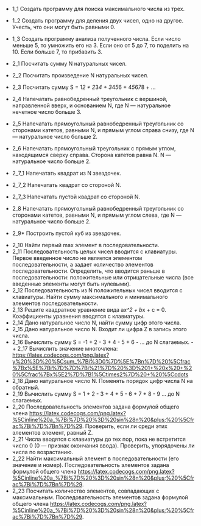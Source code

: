 + 1_1 Создать программу для поиска максимального числа из трех. 
+ 1_2 Создать программу для деления двух чисел, одно на другое. Учесть, что они могут быть равными 0.
+ 1_3 Создать программу анализа полученного числа. Если число меньше 5, то умножить его на 3. Если оно от 5 до 7, то поделить на 10. Если больше 7, то прибавить 3.
+ 2_1 Посчитать сумму N натуральных чисел.
+ 2_2 Посчитать произведение N натуральных чисел.
+ 2_3 Посчитать сумму S = 1*2 + 2*3*4 + 3*4*5*6 + 4*5*6*7*8 + ...
+ 2_4 Напечатать равнобедренный треугольник с вершиной, направленной вверх, и основанием N, где N — натуральное нечетное число больше 3.
+ 2_5 Напечатать прямоугольный равнобедренный треугольник со сторонами катетов, равными N, и прямым углом справа снизу, где N — натуральное число больше 2.
+ 2_6 Напечатать прямоугольный треугольник с прямым углом, находящимся сверху справа. Сторона катетов равна N. N — натуральное число больше 2.
+ 2_7_1 Напечатать квадрат из N звездочек.
+ 2_7_2 Напечатать квадрат со стороной N.
+ 2_7_3 Напечатать пустой квадрат со стороной N.

+ 2_8 Напечатать прямоугольный равнобедренный треугольник со сторонами катетов, равными N, и прямым углом слева, где N — натуральное число больше 2.
- 2_9* Построить пустой куб из звездочек.
+ 2_10 Найти первый max элемент в последовательности.
+ 2_11 Последовательность целых чисел вводится с клавиатуры. Первое введенное число не является элементом последовательности, а задает количество элементов последовательности. Определить, что вводится раньше в последовательности: положительные или отрицательные числа (все введенные элементы могут быть нулевыми).
+ 2_12 Последовательность из N положительных чисел вводится с клавиатуры. Найти сумму максимального и минимального элементов последовательности.
+ 2_13 Решите квадратное уравнение вида a*x^2 + b*x + c = 0. Коэффициенты уравнения вводятся с клавиатуры.
+ 2_14 Дано натуральное число N, найти сумму цифр этого числа.
+ 2_15 Дано натуральное число N. Входит ли цифра Z в запись этого числа.
+ 2_16 Вычислить сумму S = -1 + 2 - 3 + 4 - 5 + 6 - ... до N слагаемых.
-+ 2_17 Вычислить значение многочлена: https://latex.codecogs.com/png.latex?y%20%3D%20%5Csum_%7Bi%3D0%7D%5E%7Bn%7D%20%5Cfrac%7Bx%5E%7Bi%7D%7D%7Bi%21%7D%20%3D%201+%20x%20+%20%5Cfrac%7Bx%5E2%7D%7B1%5Ctimes2%7D%20+%20%5Ccdots
+ 2_18 Дано натуральное число N. Поменять порядок цифр числа N на обратный.
+ 2_19 Вычислить сумму S = 1 + 2 - 3 + 4 + 5 - 6 + 7 + 8 - 9 ... до N слагаемых.
+ 2_20 Последовательность элементов задана формулой общего члена https://latex.codecogs.com/png.latex?%5Cinline%20a_%7Bi%7D%20%3D%20sin%28n%20&plus;%20%5Cfrac%7Bi%7D%7Bn%7D%29. Проверить, если ли среди этих элементов элемент, равный Z.
+ 2_21 Числа вводятся с клавиатуры до тех пор, пока не встретится число 0 (0 — признак окончания ввода). Проверить, упорядочены ли числа по возрастанию.
+ 2_22 Найти максимальный элемент в последовательности (его значение и номер). Последовательность элементов задана формулой общего члена https://latex.codecogs.com/png.latex?%5Cinline%20a_%7Bi%7D%20%3D%20sin%28n%20&plus;%20%5Cfrac%7Bi%7D%7Bn%7D%29.
+ 2_23 Посчитать количество элементов, совпадающих с максимальным. Последовательность элементов задана формулой общего члена https://latex.codecogs.com/png.latex?%5Cinline%20a_%7Bi%7D%20%3D%20sin%28n%20&plus;%20%5Cfrac%7Bi%7D%7Bn%7D%29.
